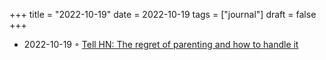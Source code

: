 +++
title = "2022-10-19"
date = 2022-10-19
tags = ["journal"]
draft = false
+++

-   2022-10-19 ◦ [Tell HN: The regret of parenting and how to handle it](https://news.ycombinator.com/item?id=33258925)